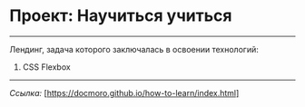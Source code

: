 # Проект: Научиться учиться
-----------------------------------------------------------  
Лендинг, задача которого заключалась в освоении технологий:  
1. CSS Flexbox
-----------------------------------------------------------  
*Ссылка:* [https://docmoro.github.io/how-to-learn/index.html]